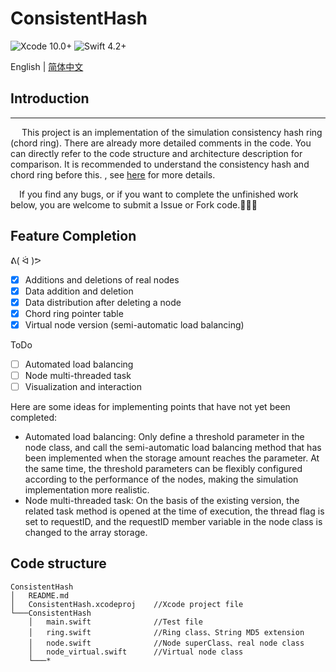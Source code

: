 # ConsistentHash
![Xcode 10.0+](https://img.shields.io/badge/Xcode-10.0%2B-blue.svg)
![Swift 4.2+](https://img.shields.io/badge/Swift-4.2%2B-orange.svg)

English | [简体中文](./README_CHI.md)

## Introduction
---
&emsp; This project is an implementation of the simulation consistency hash ring (chord ring). There are already more detailed comments in the code. You can directly refer to the code structure and architecture description for comparison. It is recommended to understand the consistency hash and chord ring before this. , see [here](https://en.wikipedia.org/wiki/Chord_(peer-to-peer)) for more details.

&emsp;If you find any bugs, or if you want to complete the unfinished work below, you are welcome to submit a Issue or Fork code.🙋🙋‍♂️

## Feature Completion
ᕕ( ᐛ )ᕗ
- [x] Additions and deletions of real nodes
- [x] Data addition and deletion
- [x] Data distribution after deleting a node
- [x] Chord ring pointer table
- [x] Virtual node version (semi-automatic load balancing)

ToDo
- [ ] Automated load balancing
- [ ] Node multi-threaded task
- [ ] Visualization and interaction

Here are some ideas for implementing points that have not yet been completed:
- Automated load balancing: Only define a threshold parameter in the node class, and call the semi-automatic load balancing method that has been implemented when the storage amount reaches the parameter. At the same time, the threshold parameters can be flexibly configured according to the performance of the nodes, making the simulation implementation more realistic.
- Node multi-threaded task: On the basis of the existing version, the related task method is opened at the time of execution, the thread flag is set to requestID, and the requestID member variable in the node class is changed to the array storage.

## Code structure
```
ConsistentHash
│   README.md
│   ConsistentHash.xcodeproj    //Xcode project file
└───ConsistentHash
    │   main.swift              //Test file
    │   ring.swift              //Ring class、String MD5 extension
    │   node.swift              //Node superClass、real node class
    │   node_virtual.swift      //Virtual node class
    └───*
```

